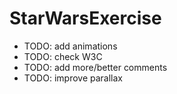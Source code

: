 # StarWarsExercise

- TODO: add animations
- TODO: check W3C
- TODO: add more/better comments
- TODO: improve parallax